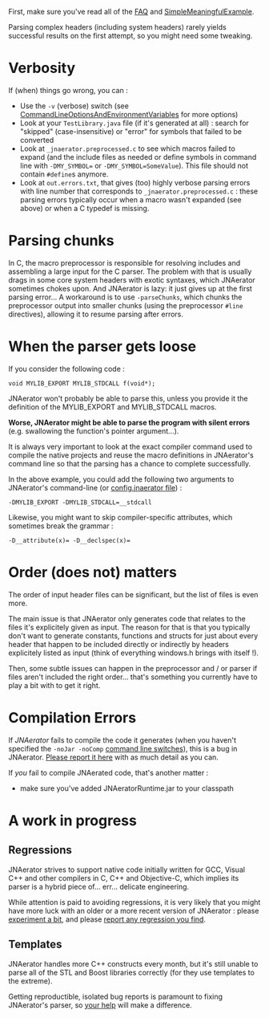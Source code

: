 

First, make sure you've read all of the [FAQ](JNAeratorFAQ.md) and [SimpleMeaningfulExample](SimpleMeaningfulExample.md).

Parsing complex headers (including system headers) rarely yields successful results on the first attempt, so you might need some tweaking.

# Verbosity #

If (when) things go wrong, you can :
  * Use the `-v` (verbose) switch (see [CommandLineOptionsAndEnvironmentVariables](CommandLineOptionsAndEnvironmentVariables.md) for more options)
  * Look at your `TestLibrary.java` file (if it's generated at all) : search for "skipped" (case-insensitive) or "error" for symbols that failed to be converted
  * Look at `_jnaerator.preprocessed.c` to see which macros failed to expand (and the include files as needed or define symbols in command line with `-DMY_SYMBOL=` or `-DMY_SYMBOL=SomeValue`). This file should not contain `#define`s anymore.
  * Look at `out.errors.txt`, that gives (too) highly verbose parsing errors with line number that corresponds to `_jnaerator.preprocessed.c` : these parsing errors typically occur when a macro wasn't expanded (see above) or when a C typedef is missing.

# Parsing chunks #

In C, the macro preprocessor is responsible for resolving includes and assembling a large input for the C parser.
The problem with that is usually drags in some core system headers with exotic syntaxes, which JNAerator sometimes chokes upon. And JNAerator is lazy: it just gives up at the first parsing error...
A workaround is to use `-parseChunks`, which chunks the preprocessor output into smaller chunks (using the preprocessor `#line` directives), allowing it to resume parsing after errors.

# When the parser gets loose #

If you consider the following code :
```
void MYLIB_EXPORT MYLIB_STDCALL f(void*);
```

JNAerator won't probably be able to parse this, unless you provide it the definition of the MYLIB\_EXPORT and MYLIB\_STDCALL macros.

**Worse, JNAerator might be able to parse the program with silent errors** (e.g. swallowing the function's pointer argument...).

It is always very important to look at the exact compiler command used to compile the native projects and reuse the macro definitions in JNAerator's command line so that the parsing has a chance to complete successfully.

In the above example, you could add the following two arguments to JNAerator's command-line (or [config.jnaerator file](JNAeratorFiles.md)) :
```
-DMYLIB_EXPORT -DMYLIB_STDCALL=__stdcall
```

Likewise, you might want to skip compiler-specific attributes, which sometimes break the grammar :
```
-D__attribute(x)= -D__declspec(x)=
```

# Order (does not) matters #

The order of input header files can be significant, but the list of files is even more.

The main issue is that JNAerator only generates code that relates to the files it's explicitely given as input. The reason for that is that you typically don't want to generate constants, functions and structs for just about every header that happen to be included directly or indirectly by headers explicitely listed as input (think of everything windows.h brings with itself !).

Then, some subtle issues can happen in the preprocessor and / or parser if files aren't included the right order... that's something you currently have to play a bit with to get it right.

# Compilation Errors #

If _JNAerator_ fails to compile the code it generates (when you haven't specified the `-noJar -noComp` [command line switches](CommandLineOptionsAndEnvironmentVariables.md)), this is a bug in JNAerator. [Please report it here](http://code.google.com/p/jnaerator/issues/list) with as much detail as you can.

If _you_ fail to compile JNAerated code, that's another matter :
  * make sure you've added JNAeratorRuntime.jar to your classpath

# A work in progress #

## Regressions ##

JNAerator strives to support native code initially written for GCC, Visual C++ and other compilers in C, C++ and Objective-C, which implies its parser is a hybrid piece of... err... delicate engineering.

While attention is paid to avoiding regressions, it is very likely that you might have more luck with an older or a more recent version of JNAerator : please [experiment a bit](https://oss.sonatype.org/content/groups/public/com/nativelibs4java/jnaerator/), and please [report any regression you find](https://github.com/ochafik/nativelibs4java/issues/new).

## Templates ##

JNAerator handles more C++ constructs every month, but it's still unable to parse all of the STL and Boost libraries correctly (for they use templates to the extreme).

Getting reproductible, isolated bug reports is paramount to fixing JNAerator's parser, so [your help](https://github.com/ochafik/nativelibs4java/issues/new) will make a difference.